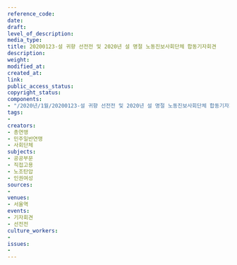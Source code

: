 ```yaml
---
reference_code: 
date: 
draft: 
level_of_description: 
media_type: 
title: 20200123-설 귀향 선전전 및 2020년 설 명절 노동진보사회단체 합동기자회견
description: 
weight: 
modified_at: 
created_at: 
link: 
public_access_status: 
copyright_status: 
components:
- "/2020년/1월/20200123-설 귀향 선전전 및 2020년 설 명절 노동진보사회단체 합동기자회견/_CTU8361.jpg"
tags:
- 
creators:
- 총연맹
- 민주일반연맹
- 사회단체
subjects:
- 공공부문
- 직접고용
- 노조탄압
- 인권여성
sources:
- 
venues:
- 서울역
events:
- 기자회견
- 선전전
culture_workers:
- 
issues:
- 
---
```

